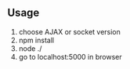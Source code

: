 ## Usage

1. choose AJAX or socket version
2. npm install
3. node ./
4. go to localhost:5000 in browser